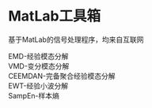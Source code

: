 # MatLab工具箱
基于MatLab的信号处理程序，均来自互联网

EMD-经验模态分解  
VMD-变分模态分解  
CEEMDAN-完备聚合经验模态分解    
EWT-经验小波分解  
SampEn-样本熵  